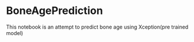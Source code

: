 # BoneAgePrediction
This notebook is an attempt to predict bone age using Xception(pre trained model)
